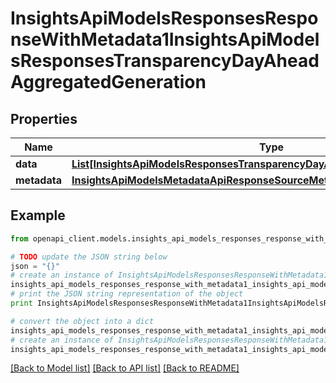 # InsightsApiModelsResponsesResponseWithMetadata1InsightsApiModelsResponsesTransparencyDayAheadAggregatedGeneration


## Properties
Name | Type | Description | Notes
------------ | ------------- | ------------- | -------------
**data** | [**List[InsightsApiModelsResponsesTransparencyDayAheadAggregatedGeneration]**](InsightsApiModelsResponsesTransparencyDayAheadAggregatedGeneration.md) |  | [optional] 
**metadata** | [**InsightsApiModelsMetadataApiResponseSourceMetadata**](InsightsApiModelsMetadataApiResponseSourceMetadata.md) |  | [optional] 

## Example

```python
from openapi_client.models.insights_api_models_responses_response_with_metadata1_insights_api_models_responses_transparency_day_ahead_aggregated_generation import InsightsApiModelsResponsesResponseWithMetadata1InsightsApiModelsResponsesTransparencyDayAheadAggregatedGeneration

# TODO update the JSON string below
json = "{}"
# create an instance of InsightsApiModelsResponsesResponseWithMetadata1InsightsApiModelsResponsesTransparencyDayAheadAggregatedGeneration from a JSON string
insights_api_models_responses_response_with_metadata1_insights_api_models_responses_transparency_day_ahead_aggregated_generation_instance = InsightsApiModelsResponsesResponseWithMetadata1InsightsApiModelsResponsesTransparencyDayAheadAggregatedGeneration.from_json(json)
# print the JSON string representation of the object
print InsightsApiModelsResponsesResponseWithMetadata1InsightsApiModelsResponsesTransparencyDayAheadAggregatedGeneration.to_json()

# convert the object into a dict
insights_api_models_responses_response_with_metadata1_insights_api_models_responses_transparency_day_ahead_aggregated_generation_dict = insights_api_models_responses_response_with_metadata1_insights_api_models_responses_transparency_day_ahead_aggregated_generation_instance.to_dict()
# create an instance of InsightsApiModelsResponsesResponseWithMetadata1InsightsApiModelsResponsesTransparencyDayAheadAggregatedGeneration from a dict
insights_api_models_responses_response_with_metadata1_insights_api_models_responses_transparency_day_ahead_aggregated_generation_form_dict = insights_api_models_responses_response_with_metadata1_insights_api_models_responses_transparency_day_ahead_aggregated_generation.from_dict(insights_api_models_responses_response_with_metadata1_insights_api_models_responses_transparency_day_ahead_aggregated_generation_dict)
```
[[Back to Model list]](../README.md#documentation-for-models) [[Back to API list]](../README.md#documentation-for-api-endpoints) [[Back to README]](../README.md)


